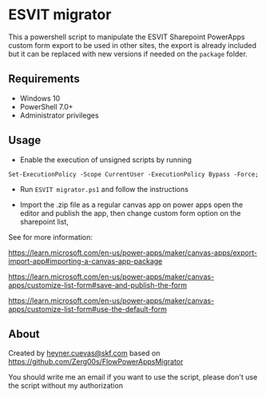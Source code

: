 # ESVIT migrator

This a powershell script to manipulate the ESVIT Sharepoint PowerApps custom form export to be used in other sites, the export is already included but it can be replaced with new versions if needed on the `package` folder.

## Requirements

- Windows 10
- PowerShell 7.0+
- Administrator privileges

## Usage

- Enable the execution of unsigned scripts by running

```
Set-ExecutionPolicy -Scope CurrentUser -ExecutionPolicy Bypass -Force;
```

- Run `ESVIT migrator.ps1` and follow the instructions

- Import the .zip file as a regular canvas app on power apps open the editor and publish the app, then change custom form option on the sharepoint list,

See for more information:

https://learn.microsoft.com/en-us/power-apps/maker/canvas-apps/export-import-app#importing-a-canvas-app-package

https://learn.microsoft.com/en-us/power-apps/maker/canvas-apps/customize-list-form#save-and-publish-the-form

https://learn.microsoft.com/en-us/power-apps/maker/canvas-apps/customize-list-form#use-the-default-form

## About

Created by heyner.cuevas@skf.com based on https://github.com/Zerg00s/FlowPowerAppsMigrator

You should write me an email if you want to use the script, please don't use the script without my authorization
